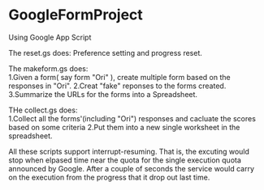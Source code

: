 # GoogleFormProject

Using Google App Script

The reset.gs does:
Preference setting and progress reset.

The makeform.gs does:  
1.Given a form( say form "Ori" ), create multiple form based on the responses in "Ori". 
2.Creat "fake" reponses to the forms created.
3.Summarize the URLs for the forms into a Spreadsheet.

THe collect.gs does:  
1.Collect all the forms'(including "Ori") responses and cacluate the scores based on some criteria
2.Put them into a new single worksheet in the spreadsheet.

All these scripts support interrupt-resuming. That is, the excuting would stop when elpased time near the quota for the single execution quota announced by Google. After a couple of seconds the service would carry on the execution from the progress that it drop out last time.

